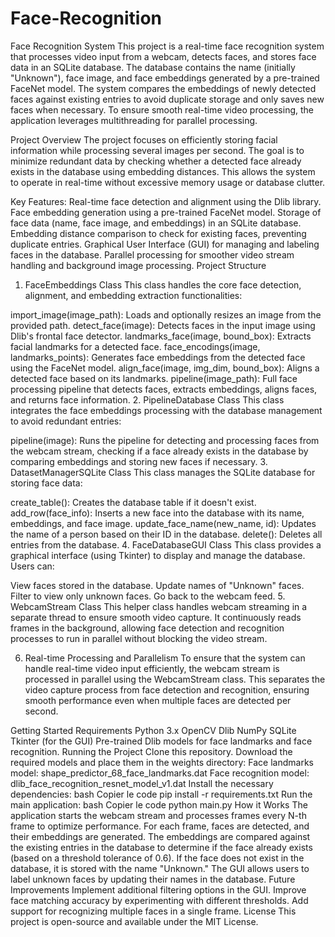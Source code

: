 # Face-Recognition
Face Recognition System
This project is a real-time face recognition system that processes video input from a webcam, detects faces, and stores face data in an SQLite database. The database contains the name (initially "Unknown"), face image, and face embeddings generated by a pre-trained FaceNet model. The system compares the embeddings of newly detected faces against existing entries to avoid duplicate storage and only saves new faces when necessary. To ensure smooth real-time video processing, the application leverages multithreading for parallel processing.

Project Overview
The project focuses on efficiently storing facial information while processing several images per second. The goal is to minimize redundant data by checking whether a detected face already exists in the database using embedding distances. This allows the system to operate in real-time without excessive memory usage or database clutter.

Key Features:
Real-time face detection and alignment using the Dlib library.
Face embedding generation using a pre-trained FaceNet model.
Storage of face data (name, face image, and embeddings) in an SQLite database.
Embedding distance comparison to check for existing faces, preventing duplicate entries.
Graphical User Interface (GUI) for managing and labeling faces in the database.
Parallel processing for smoother video stream handling and background image processing.
Project Structure
1. FaceEmbeddings Class
This class handles the core face detection, alignment, and embedding extraction functionalities:

import_image(image_path): Loads and optionally resizes an image from the provided path.
detect_face(image): Detects faces in the input image using Dlib's frontal face detector.
landmarks_face(image, bound_box): Extracts facial landmarks for a detected face.
face_encodings(image, landmarks_points): Generates face embeddings from the detected face using the FaceNet model.
align_face(image, img_dim, bound_box): Aligns a detected face based on its landmarks.
pipeline(image_path): Full face processing pipeline that detects faces, extracts embeddings, aligns faces, and returns face information.
2. PipelineDatabase Class
This class integrates the face embeddings processing with the database management to avoid redundant entries:

pipeline(image): Runs the pipeline for detecting and processing faces from the webcam stream, checking if a face already exists in the database by comparing embeddings and storing new faces if necessary.
3. DatasetManagerSQLite Class
This class manages the SQLite database for storing face data:

create_table(): Creates the database table if it doesn't exist.
add_row(face_info): Inserts a new face into the database with its name, embeddings, and face image.
update_face_name(new_name, id): Updates the name of a person based on their ID in the database.
delete(): Deletes all entries from the database.
4. FaceDatabaseGUI Class
This class provides a graphical interface (using Tkinter) to display and manage the database. Users can:

View faces stored in the database.
Update names of "Unknown" faces.
Filter to view only unknown faces.
Go back to the webcam feed.
5. WebcamStream Class
This helper class handles webcam streaming in a separate thread to ensure smooth video capture. It continuously reads frames in the background, allowing face detection and recognition processes to run in parallel without blocking the video stream.

6. Real-time Processing and Parallelism
To ensure that the system can handle real-time video input efficiently, the webcam stream is processed in parallel using the WebcamStream class. This separates the video capture process from face detection and recognition, ensuring smooth performance even when multiple faces are detected per second.

Getting Started
Requirements
Python 3.x
OpenCV
Dlib
NumPy
SQLite
Tkinter (for the GUI)
Pre-trained Dlib models for face landmarks and face recognition.
Running the Project
Clone this repository.
Download the required models and place them in the weights directory:
Face landmarks model: shape_predictor_68_face_landmarks.dat
Face recognition model: dlib_face_recognition_resnet_model_v1.dat
Install the necessary dependencies:
bash
Copier le code
pip install -r requirements.txt
Run the main application:
bash
Copier le code
python main.py
How it Works
The application starts the webcam stream and processes frames every N-th frame to optimize performance.
For each frame, faces are detected, and their embeddings are generated.
The embeddings are compared against the existing entries in the database to determine if the face already exists (based on a threshold tolerance of 0.6).
If the face does not exist in the database, it is stored with the name "Unknown."
The GUI allows users to label unknown faces by updating their names in the database.
Future Improvements
Implement additional filtering options in the GUI.
Improve face matching accuracy by experimenting with different thresholds.
Add support for recognizing multiple faces in a single frame.
License
This project is open-source and available under the MIT License.

